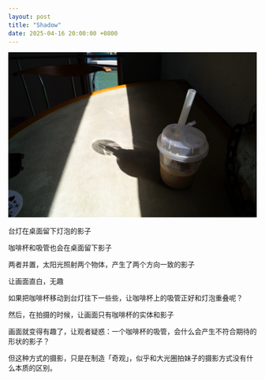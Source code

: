 ```yaml
---
layout: post
title: "Shadow"
date: 2025-04-16 20:00:00 +0800
---
```


![shadow](/assets/images/2025/04/16/shadow.jpeg)

台灯在桌面留下灯泡的影子

咖啡杯和吸管也会在桌面留下影子

两者并置，太阳光照射两个物体，产生了两个方向一致的影子

让画面直白，无趣

如果把咖啡杯移动到台灯往下一些些，让咖啡杯上的吸管正好和灯泡重叠呢？

然后，在拍摄的时候，让画面只有咖啡杯的实体和影子

画面就变得有趣了，让观者疑惑：一个咖啡杯的吸管，会什么会产生不符合期待的形状的影子？

但这种方式的摄影，只是在制造「奇观」，似乎和大光圈拍妹子的摄影方式没有什么本质的区别。
